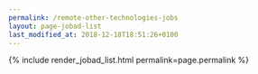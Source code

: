 ```yaml
---
permalink: /remote-other-technologies-jobs
layout: page-jobad-list
last_modified_at: 2018-12-18T18:51:26+0100
---
```

{% include render_jobad_list.html permalink=page.permalink %}
